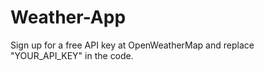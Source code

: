 # Weather-App


Sign up for a free API key at OpenWeatherMap and replace "YOUR_API_KEY" in the code.
